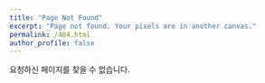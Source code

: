 ```yaml
---
title: "Page Not Found"
excerpt: "Page not found. Your pixels are in another canvas."
permalink: /404.html
author_profile: false
---
```


요청하신 페이지를 찾을 수 없습니다.

<script>
  var GOOG_FIXURL_LANG = 'en';
  var GOOG_FIXURL_SITE = 'https://github.com/dulcis-hortus'
</script>
<script src="https://linkhelp.clients.google.com/tbproxy/lh/wm/fixurl.js">
</script>